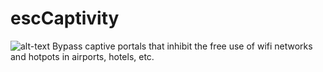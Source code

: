 # escCaptivity
![alt-text][logo]
Bypass captive portals that inhibit the free use of wifi networks and hotpots in airports, hotels, etc.


















[logo]:https://raw.githubusercontent.com/drpdeadredd/escCaptivity/raw/main/escCapLogo.png
